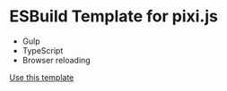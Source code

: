 # ESBuild Template for pixi.js

- Gulp
- TypeScript
- Browser reloading

[Use this template](https://github.com/ESBuildTemplates/ts-pixi/generate)